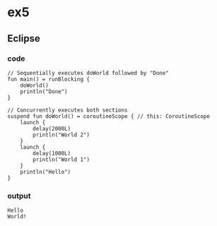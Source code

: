 # ex5
## Eclipse
### code
    // Sequentially executes doWorld followed by "Done"
    fun main() = runBlocking {
        doWorld()
        println("Done")
    }
    
    // Concurrently executes both sections
    suspend fun doWorld() = coroutineScope { // this: CoroutineScope
        launch {
            delay(2000L)
            println("World 2")
        }
        launch {
            delay(1000L)
            println("World 1")
        }
        println("Hello")
    }

### output

    Hello
    World!
